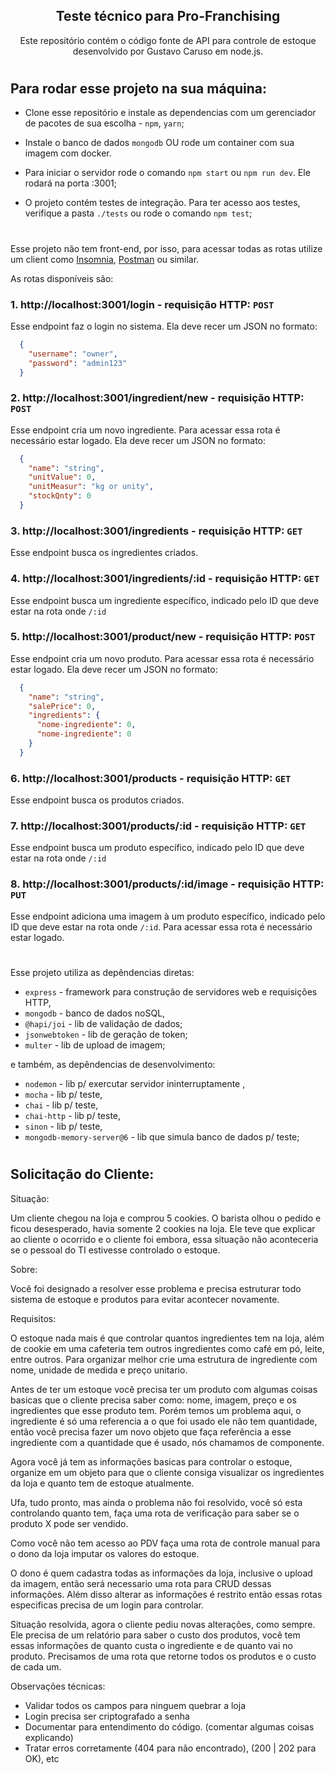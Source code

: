 <div align="center">

  ## Teste técnico para Pro-Franchising
  Este repositório contém o código fonte de API para controle de estoque desenvolvido por Gustavo Caruso em node.js. 

</div>

#

## Para rodar esse projeto na sua máquina:

- Clone esse repositório e instale as dependencias com um gerenciador de pacotes de sua escolha - `npm`, `yarn`;

- Instale o banco de dados `mongodb` OU rode um container com sua imagem com docker.

- Para iniciar o servidor rode o comando `npm start` ou `npm run dev`. Ele rodará na porta :3001;

- O projeto contém testes de integração. Para ter acesso aos testes, verifique a pasta `./tests` ou rode o comando `npm test`;

#

Esse projeto não tem front-end, por isso, para acessar todas as rotas utilize um client como 
<a target="_blank" href="https://insomnia.rest/">Insomnia</a>, <a target="_blank" href="https://www.postman.com/">Postman</a> ou similar.

As rotas disponíveis são:

###  1. http://localhost:3001/login - requisição HTTP: `POST` <br>
  Esse endpoint faz o login no sistema. Ela deve recer um JSON no formato:

```json
  {
    "username": "owner",
    "password": "admin123"
  }
```

###  2. http://localhost:3001/ingredient/new - requisição HTTP: `POST` <br>
  Esse endpoint cria um novo ingrediente. Para acessar essa rota é necessário estar logado. Ela deve recer um JSON no formato:

```json
  {
    "name": "string",
    "unitValue": 0,
    "unitMeasur": "kg or unity",
    "stockQnty": 0
  }
```

###  3. http://localhost:3001/ingredients - requisição HTTP: `GET` <br>
  Esse endpoint busca os ingredientes criados.

###  4. http://localhost:3001/ingredients/:id - requisição HTTP: `GET` <br>
  Esse endpoint busca um ingrediente específico, indicado pelo ID que deve estar na rota onde `/:id`

###  5. http://localhost:3001/product/new - requisição HTTP: `POST` <br>
  Esse endpoint cria um novo produto. Para acessar essa rota é necessário estar logado. Ela deve recer um JSON no formato:

```json
  {
    "name": "string",
    "salePrice": 0,
    "ingredients": {
      "nome-ingrediente": 0,
      "nome-ingrediente": 0
    }
  }
```

###  6. http://localhost:3001/products - requisição HTTP: `GET` <br>
  Esse endpoint busca os produtos criados.

###  7. http://localhost:3001/products/:id - requisição HTTP: `GET` <br>
  Esse endpoint busca um produto específico, indicado pelo ID que deve estar na rota onde `/:id`

###  8. http://localhost:3001/products/:id/image - requisição HTTP: `PUT` <br>
  Esse endpoint adiciona uma imagem à um produto específico, indicado pelo ID que deve estar na rota onde `/:id`. Para acessar essa rota é necessário estar logado.

#

Esse projeto utiliza as depêndencias diretas:
- `express` - framework para construção de servidores web e requisições HTTP,
- `mongodb` - banco de dados noSQL,
- `@hapi/joi` - lib de validação de dados;
- `jsonwebtoken` - lib de geração de token;
- `multer` - lib de upload de imagem;

e também, as depêndencias de desenvolvimento:
- `nodemon` - lib p/ exercutar servidor ininterruptamente ,
- `mocha` - lib p/ teste,
- `chai` - lib p/ teste,
- `chai-http` - lib p/ teste,
- `sinon` - lib p/ teste,
- `mongodb-memory-server@6` - lib que simula banco de dados p/ teste;

#

## Solicitação do Cliente:

Situação:

Um cliente chegou na loja e comprou 5 cookies. O barista olhou o pedido e ficou desesperado, havia somente 2 cookies na loja.
Ele teve que explicar ao cliente o ocorrido e o cliente foi embora, essa situação não aconteceria se o pessoal do TI estivesse controlado o estoque.

Sobre:

Você foi designado a resolver esse problema e precisa estruturar todo sistema de estoque e produtos para evitar acontecer novamente.

Requisitos:

O estoque nada mais é que controlar quantos ingredientes tem na loja, além de cookie em uma cafeteria tem outros ingredientes como café em pó, leite, entre outros.
Para organizar melhor crie uma estrutura de ingrediente com nome, unidade de medida e preço unitario.

Antes de ter um estoque você precisa ter um produto com algumas coisas basicas que o cliente precisa saber como: nome, imagem, preço e os ingredientes que esse produto tem. 
Porém temos um problema aqui, o ingrediente é só uma referencia a o que foi usado ele não tem quantidade, então você precisa fazer um novo objeto que faça referência a esse ingrediente com a quantidade que é usado, nós chamamos de componente.

Agora você já tem as informações basicas para controlar o estoque, organize em um objeto para que o cliente consiga visualizar os ingredientes da loja e quanto tem de estoque atualmente.

Ufa, tudo pronto, mas ainda o problema não foi resolvido, você só esta controlando quanto tem, faça uma rota de verificação para saber se o produto X pode ser vendido. 

Como você não tem acesso ao PDV faça uma rota de controle manual para o dono da loja imputar os valores do estoque.

O dono é quem cadastra todas as informações da loja, inclusive o upload da imagem, então será necessario uma rota para CRUD dessas informações.
Além disso alterar as informações é restrito então essas rotas especificas precisa de um login para controlar.

Situação resolvida, agora o cliente pediu novas alterações, como sempre. Ele precisa de um relatório para saber o custo dos produtos, você tem essas informações de quanto custa o ingrediente e de quanto vai no produto.
Precisamos de uma rota que retorne todos os produtos e o custo de cada um.

Observações técnicas:
- Validar todos os campos para ninguem quebrar a loja
- Login precisa ser criptografado a senha
- Documentar para entendimento do código. (comentar algumas coisas explicando)
- Tratar erros corretamente (404 para não encontrado), (200 | 202 para OK), etc
